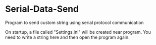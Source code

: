 # Serial-Data-Send
Program to send custom string using serial protocol communication

On startup, a file called "Settings.ini" will be created near program. You need to write a string here and then open the program again.
